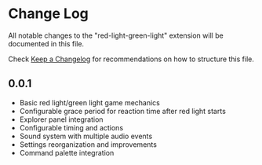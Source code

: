 # Change Log

All notable changes to the "red-light-green-light" extension will be documented in this file.

Check [Keep a Changelog](http://keepachangelog.com/) for recommendations on how to structure this file.

## 0.0.1

- Basic red light/green light game mechanics
- Configurable grace period for reaction time after red light starts
- Explorer panel integration
- Configurable timing and actions
- Sound system with multiple audio events
- Settings reorganization and improvements
- Command palette integration